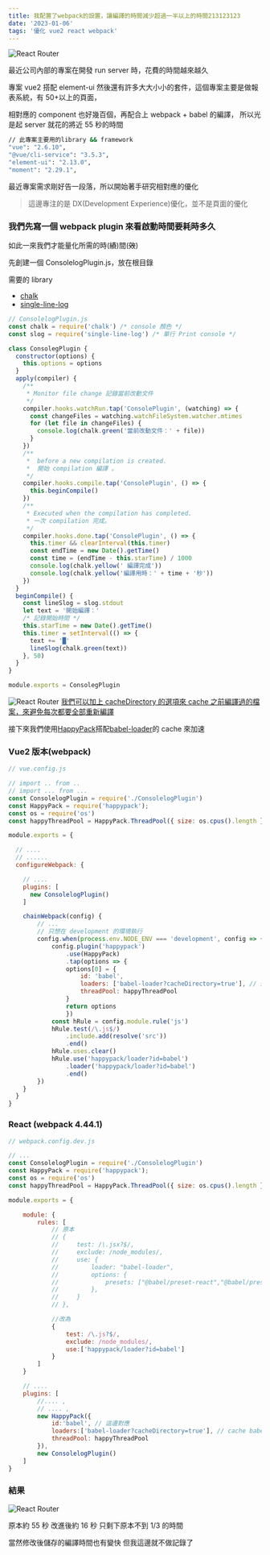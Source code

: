 ```yaml
---
title: 我配置了webpack的設置，讓編譯的時間減少超過一半以上的時間213123123
date: '2023-01-06'
tags: '優化 vue2 react webpack'
---
```


![React Router](/images/post/legacy-project-optimization/g1.png)

最近公司內部的專案在開發 run server 時，花費的時間越來越久

專案 vue2 搭配 element-ui 然後還有許多大大小小的套件，這個專案主要是做報表系統，有 50+以上的頁面，

相對應的 component 也好幾百個，再配合上 webpack + babel 的編譯，
所以光是起 server 就花的將近 55 秒的時間

```bash
// 此專案主要用的library && framework
"vue": "2.6.10",
"@vue/cli-service": "3.5.3",
"element-ui": "2.13.0",
"moment": "2.29.1",
```

最近專案需求剛好告一段落，所以開始著手研究相對應的優化

> 這邊專注的是 DX(Development Experience)優化，並不是頁面的優化

### 我們先寫一個 webpack plugin 來看啟動時間要耗時多久

如此一來我們才能量化所需的時(~~績~~)間(~~效~~)

先創建一個 ConsolelogPlugin.js，放在根目錄

需要的 library

- [chalk](https://github.com/chalk/chalk#readme)
- [single-line-log](https://github.com/freeall/single-line-log)

```js
// ConsolelogPlugin.js
const chalk = require('chalk') /* console 顏色 */
const slog = require('single-line-log') /* 單行 Print console */

class ConsolegPlugin {
  constructor(options) {
    this.options = options
  }
  apply(compiler) {
    /**
     * Monitor file change 記錄當前改動文件
     */
    compiler.hooks.watchRun.tap('ConsolePlugin', (watching) => {
      const changeFiles = watching.watchFileSystem.watcher.mtimes
      for (let file in changeFiles) {
        console.log(chalk.green('當前改動文件：' + file))
      }
    })
    /**
     *  before a new compilation is created.
     *  開始 compilation 編譯 。
     */
    compiler.hooks.compile.tap('ConsolePlugin', () => {
      this.beginCompile()
    })
    /**
     * Executed when the compilation has completed.
     * 一次 compilation 完成。
     */
    compiler.hooks.done.tap('ConsolePlugin', () => {
      this.timer && clearInterval(this.timer)
      const endTime = new Date().getTime()
      const time = (endTime - this.starTime) / 1000
      console.log(chalk.yellow(' 編譯完成'))
      console.log(chalk.yellow('編譯用時：' + time + '秒'))
    })
  }
  beginCompile() {
    const lineSlog = slog.stdout
    let text = '開始編譯：'
    /* 記錄開始時間 */
    this.starTime = new Date().getTime()
    this.timer = setInterval(() => {
      text += '█'
      lineSlog(chalk.green(text))
    }, 50)
  }
}

module.exports = ConsolegPlugin
```

![React Router](/images/post/legacy-project-optimization/g3.png)
[我們可以加上 cacheDirectory 的選項來 cache 之前編譯過的檔案，來避免每次都要全部重新編譯](https://webpack.docschina.org/loaders/babel-loader#babel-loader-is-slow)

接下來我們使用[HappyPack](https://github.com/amireh/happypack#readme)搭配[babel-loader](https://webpack.docschina.org/loaders/babel-loader)的 cache 來加速

### Vue2 版本(webpack)

```js
// vue.config.js

// import .. from ..
// import ... from ...
const ConsolelogPlugin = require('./ConsolelogPlugin')
const HappyPack = require('happypack');
const os = require('os')
const happyThreadPool = HappyPack.ThreadPool({ size: os.cpus().length })

module.exports = {

  // ....
  // ......
  configureWebpack: {

    // ....
    plugins: [
      new ConsolelogPlugin()
    ]

    chainWebpack(config) {
        // ...
        // 只想在 development 的環境執行
        config.when(process.env.NODE_ENV === 'development', config => {
            config.plugin('happypack')
                .use(HappyPack)
                .tap(options => {
                options[0] = {
                    id: 'babel',
                    loaders: ['babel-loader?cacheDirectory=true'], // 开启缓存
                    threadPool: happyThreadPool
                }
                return options
                })
            const hRule = config.module.rule('js')
            hRule.test(/\.js$/)
                .include.add(resolve('src'))
                .end()
            hRule.uses.clear()
            hRule.use('happypack/loader?id=babel')
                .loader('happypack/loader?id=babel')
                .end()
        })
    }
  }
}
```

### React (webpack 4.44.1)

```js
// webpack.config.dev.js

// ...
const ConsolelogPlugin = require('./ConsolelogPlugin')
const HappyPack = require('happypack');
const os = require('os')
const happyThreadPool = HappyPack.ThreadPool({ size: os.cpus().length })

module.exports = {

    module: {
        rules: [
            // 原本
            // {
            //     test: /\.jsx?$/,
            //     exclude: /node_modules/,
            //     use: {
            //         loader: "babel-loader",
            //         options: {
            //             presets: ["@babel/preset-react","@babel/preset-env"],
            //         },
            //     }
            // },

            //改為
            {
                test: /\.js?$/,
                exclude: /node_modules/,
                use:['happypack/loader?id=babel']
            }
        ]
    }

    // ....
    plugins: [
        //.... ,
        // .... ,
        new HappyPack({
            id:'babel', // 這邊對應
            loaders:['babel-loader?cacheDirectory=true'], // cache babel編譯過的檔案
            threadPool: happyThreadPool
        }),
        new ConsolelogPlugin()
    ]
}
```

### 結果

![React Router](/images/post/legacy-project-optimization/g2.png)

原本約 55 秒
改進後約 16 秒
只剩下原本不到 1/3 的時間

當然修改後儲存的編譯時間也有變快
但我這邊就不做記錄了
